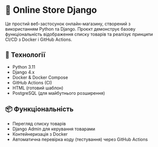 # 🛒 Online Store Django

Це простий веб-застосунок онлайн-магазину, створений з використанням Python та Django. Проєкт демонструє базову функціональність відображення списку товарів та реалізує принципи CI/CD з Docker і GitHub Actions.

## 🔧 Технології

- Python 3.11
- Django 4.x
- Docker & Docker Compose
- GitHub Actions (CI)
- HTML (готовий шаблон)
- PostgreSQL (для майбутнього розширення)

## 📦 Функціональність

- Перегляд списку товарів
- Django Admin для керування товарами
- Контейнеризація з Docker
- Автоматична перевірка коду (тестування) через GitHub Actions
